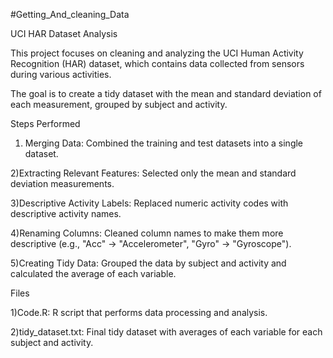 #Getting_And_cleaning_Data


UCI HAR Dataset Analysis

This project focuses on cleaning and analyzing the UCI Human Activity Recognition (HAR) dataset, which contains data collected from sensors during various activities. 

The goal is to create a tidy dataset with the mean and standard deviation of each measurement, grouped by subject and activity.

Steps Performed


1) Merging Data: Combined the training and test datasets into a single dataset.

2)Extracting Relevant Features: Selected only the mean and standard deviation measurements.

3)Descriptive Activity Labels: Replaced numeric activity codes with descriptive activity names.

4)Renaming Columns: Cleaned column names to make them more descriptive (e.g., "Acc" → "Accelerometer", "Gyro" → "Gyroscope").

5)Creating Tidy Data: Grouped the data by subject and activity and calculated the average of each variable.


Files

1)Code.R: R script that performs data processing and analysis.

2)tidy_dataset.txt: Final tidy dataset with averages of each variable for each subject and activity.
